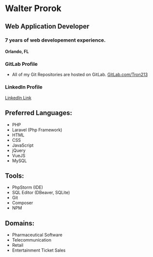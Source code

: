 # Walter Prorok
## Web Application Developer
### 7 years of web developement experience.
#### Orlando, FL

### GitLab Profile
* All of my Git Repositories are hosted on GitLab.
[GitLab.com/Tron213](https://gitlab.com/Tron213)

### LinkedIn Profile
[LinkedIn Link](https://www.linkedin.com/in/walter-prorok/)


## Preferred Languages:
* PHP
* Laravel (Php Framework)
* HTML
* CSS
* JavaScript
* jQuery
* VueJS
* MySQL

## Tools:
* PhpStorm (IDE)
* SQL Editor (DBeaver, SQLite)
* Git
* Composer
* NPM

## Domains:
* Pharmaceutical Software
* Telecommunication
* Retail
* Entertainment Ticket Sales

